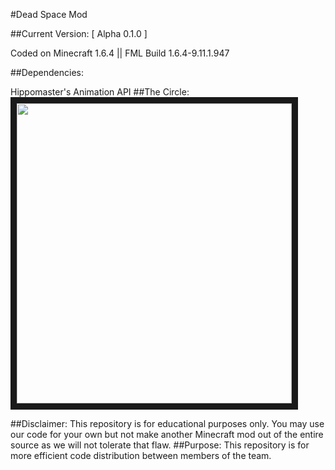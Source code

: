 #Dead Space Mod

##Current Version: [ Alpha 0.1.0 ]

Coded on Minecraft 1.6.4 || FML Build 1.6.4-9.11.1.947

##Dependencies:

Hippomaster's Animation API
##The Circle:
<a href="http://www.youtube.com/watch?feature=player_embedded&v=mGbPlTnipCg
" target="_blank"><img src="http://img.youtube.com/vi/mGbPlTnipCg/0.jpg" 
 width="440" height="480" border="10" /></a>

##Disclaimer:
This repository is for educational purposes only. You may use our code for your own but not make another Minecraft mod out of the entire source as we will not tolerate that flaw.
##Purpose:
This repository is for more efficient code distribution between members of the team.



